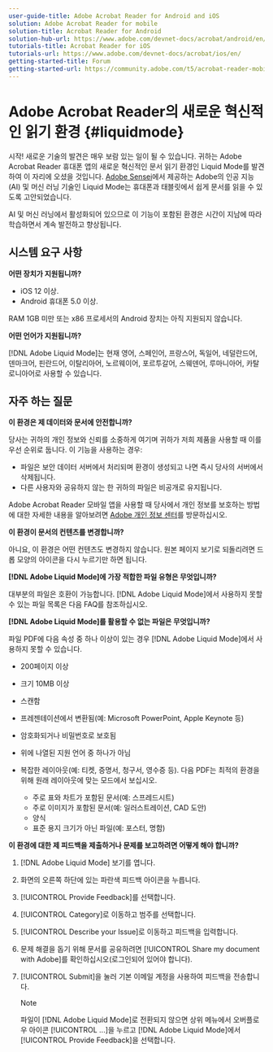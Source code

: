 ```yaml
---
user-guide-title: Adobe Acrobat Reader for Android and iOS
solution: Adobe Acrobat Reader for mobile
solution-title: Acrobat Reader for Android
solution-hub-url: https://www.adobe.com/devnet-docs/acrobat/android/en/
tutorials-title: Acrobat Reader for iOS
tutorials-url: https://www.adobe.com/devnet-docs/acrobat/ios/en/
getting-started-title: Forum
getting-started-url: https://community.adobe.com/t5/acrobat-reader-mobile/bd-p/acrobat-reader-mobile?page=1&sort=latest_replies&filter=all
---
```


# Adobe Acrobat Reader의 새로운 혁신적인 읽기 환경 {#liquidmode}

시작! 새로운 기술의 발견은 매우 보람 있는 일이 될 수 있습니다. 귀하는 Adobe Acrobat Reader 휴대폰 앱의 새로운 혁신적인 문서 읽기 환경인 Liquid Mode를 발견하여 이 자리에 오셨을 것입니다. [Adobe Sensei](https://www.adobe.com/sensei.html)에서 제공하는 Adobe의 인공 지능(AI) 및 머신 러닝 기술인 Liquid Mode는 휴대폰과 태블릿에서 쉽게 문서를 읽을 수 있도록 고안되었습니다.

AI 및 머신 러닝에서 활성화되어 있으므로 이 기능이 포함된 환경은 시간이 지남에 따라 학습하면서 계속 발전하고 향상됩니다.

## 시스템 요구 사항

**어떤 장치가 지원됩니까?**

* iOS 12 이상.
* Android 휴대폰 5.0 이상. 

RAM 1GB 미만 또는 x86 프로세서의 Android 장치는 아직 지원되지 않습니다.

**어떤 언어가 지원됩니까?**

[!DNL Adobe Liquid Mode]는 현재 영어, 스페인어, 프랑스어, 독일어, 네덜란드어, 덴마크어, 핀란드어, 이탈리아어, 노르웨이어, 포르투갈어, 스웨덴어, 루마니아어, 카탈로니아어로 사용할 수 있습니다.

## 자주 하는 질문

**이 환경은 제 데이터와 문서에 안전합니까?**

당사는 귀하의 개인 정보와 신뢰를 소중하게 여기며 귀하가 저희 제품을 사용할 때 이를 우선 순위로 둡니다. 이 기능을 사용하는 경우:

* 파일은 보안 데이터 서버에서 처리되며 환경이 생성되고 나면 즉시 당사의 서버에서 삭제됩니다.
* 다른 사용자와 공유하지 않는 한 귀하의 파일은 비공개로 유지됩니다.

Adobe Acrobat Reader 모바일 앱을 사용할 때 당사에서 개인 정보를 보호하는 방법에 대한 자세한 내용을 알아보려면 [Adobe 개인 정보 센터](https://www.adobe.com/privacy.html)를 방문하십시오.

**이 환경이 문서의 컨텐츠를 변경합니까?**

아니요, 이 환경은 어떤 컨텐츠도 변경하지 않습니다. 원본 페이지 보기로 되돌리려면 드롭 모양의 아이콘을 다시 누르기만 하면 됩니다.

**[!DNL Adobe Liquid Mode]에 가장 적합한 파일 유형은 무엇입니까?**

대부분의 파일은 호환이 가능합니다. [!DNL Adobe Liquid Mode]에서 사용하지 못할 수 있는 파일 목록은 다음 FAQ를 참조하십시오. 

**[!DNL Adobe Liquid Mode]를 활용할 수 없는 파일은 무엇입니까?**

파일 PDF에 다음 속성 중 하나 이상이 있는 경우 [!DNL Adobe Liquid Mode]에서 사용하지 못할 수 있습니다.

* 200페이지 이상
* 크기 10MB 이상
* 스캔함
* 프레젠테이션에서 변환됨(예: Microsoft PowerPoint, Apple Keynote 등)
* 암호화되거나 비밀번호로 보호됨
* 위에 나열된 지원 언어 중 하나가 아님
* 복잡한 레이아웃(예: 티켓, 증명서, 청구서, 영수증 등). 다음 PDF는 최적의 환경을 위해 원래 레이아웃에 맞는 모드에서 보십시오.

    * 주로 표와 차트가 포함된 문서(예: 스프레드시트)
    * 주로 이미지가 포함된 문서(예: 일러스트레이션, CAD 도안)
    * 양식
    * 표준 용지 크기가 아닌 파일(예: 포스터, 명함)

**이 환경에 대한 제 피드백을 제출하거나 문제를 보고하려면 어떻게 해야 합니까?**

1. [!DNL Adobe Liquid Mode] 보기를 엽니다.
1. 화면의 오른쪽 하단에 있는 파란색 피드백 아이콘을 누릅니다.
1. [!UICONTROL Provide Feedback]를 선택합니다.
1. [!UICONTROL Category]로 이동하고 범주를 선택합니다.
1. [!UICONTROL Describe your Issue]로 이동하고 피드백을 입력합니다.
1. 문제 해결을 돕기 위해 문서를 공유하려면 [!UICONTROL Share my document with Adobe]를 확인하십시오(로그인되어 있어야 합니다).
1. [!UICONTROL Submit]을 눌러 기본 이메일 계정을 사용하여 피드백을 전송합니다.

   >[!NOTE]
   >
   >파일이 [!DNL Adobe Liquid Mode]로 전환되지 않으면 상위 메뉴에서 오버플로우 아이콘 [!UICONTROL ...]을 누르고 [!DNL Adobe Liquid Mode]에서 [!UICONTROL Provide Feedback]을 선택합니다.
